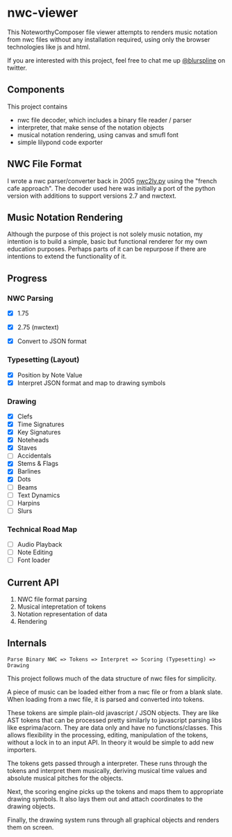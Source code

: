 # nwc-viewer
This NoteworthyComposer file viewer attempts to renders music notation from nwc files without any installation required, using only the browser technologies like js and html.

If you are interested with this project, feel free to chat me up [@blurspline](https://twitter.com/blurspline) on twitter.


## Components
This project contains
- nwc file decoder, which includes a binary file reader / parser
- interpreter, that make sense of the notation objects
- musical notation rendering, using canvas and smufl font
- simple lilypond code exporter

## NWC File Format
I wrote a nwc parser/converter back in 2005 [nwc2ly.py](https://github.com/zz85/nwc2ly.py) using the "french cafe approach". The decoder used here was initially a port of the python version with additions to support versions 2.7 and nwctext.

## Music Notation Rendering
Although the purpose of this project is not solely music notation, my intention is to build a simple, basic but functional renderer for my own education purposes. Perhaps parts of it can be repurpose if there are intentions to extend the functionality of it.

## Progress

### NWC Parsing
- [x] 1.75
- [x] 2.75 (nwctext)

- [x] Convert to JSON format

### Typesetting (Layout)
- [x] Position by Note Value
- [x] Interpret JSON format and map to drawing symbols

### Drawing
- [x] Clefs
- [x] Time Signatures
- [x] Key Signatures
- [x] Noteheads
- [x] Staves
- [ ] Accidentals
- [x] Stems & Flags
- [x] Barlines
- [x] Dots
- [ ] Beams
- [ ] Text Dynamics
- [ ] Harpins
- [ ] Slurs

### Technical Road Map
- [ ] Audio Playback
- [ ] Note Editing
- [ ] Font loader

## Current API
1. NWC file format parsing
2. Musical intepretation of tokens
3. Notation representation of data
4. Rendering

## Internals

```
Parse Binary NWC => Tokens => Interpret => Scoring (Typesetting) => Drawing
```

This project follows much of the data structure of nwc files for simplicity.

A piece of music can be loaded either from a nwc file or from a blank slate.
When loading from a nwc file, it is parsed and converted into tokens.

These tokens are simple plain-old javascript / JSON objects. They are like AST tokens that can be processed pretty similarly to javascript parsing libs like esprima/acorn. They are data only and have no functions/classes. This allows flexibility in the processing, editing, manipulation of the tokens, without a lock in to an input API. In theory it would be simple to add new importers.

The tokens gets passed through a interpreter. These runs through the tokens and interpret them musically, deriving musical time values and absolute musical pitches for the objects.

Next, the scoring engine picks up the tokens and maps them to appropriate drawing symbols. It also lays them out and attach coordinates to the drawing objects.

Finally, the drawing system runs through all graphical objects and renders them on screen.